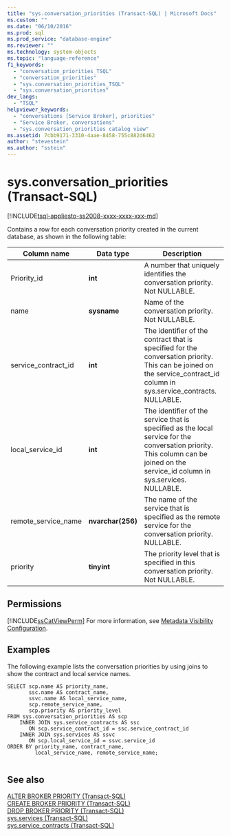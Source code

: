 ```yaml
---
title: "sys.conversation_priorities (Transact-SQL) | Microsoft Docs"
ms.custom: ""
ms.date: "06/10/2016"
ms.prod: sql
ms.prod_service: "database-engine"
ms.reviewer: ""
ms.technology: system-objects
ms.topic: "language-reference"
f1_keywords: 
  - "conversation_priorities_TSQL"
  - "conversation_priorities"
  - "sys.conversation_priorities_TSQL"
  - "sys.conversation_priorities"
dev_langs: 
  - "TSQL"
helpviewer_keywords: 
  - "conversations [Service Broker], priorities"
  - "Service Broker, conversations"
  - "sys.conversation_priorities catalog view"
ms.assetid: 7cbb9171-3310-4aae-8458-755c882d6462
author: "stevestein"
ms.author: "sstein"
---
```

# sys.conversation_priorities (Transact-SQL)
[!INCLUDE[tsql-appliesto-ss2008-xxxx-xxxx-xxx-md](../../includes/tsql-appliesto-ss2008-xxxx-xxxx-xxx-md.md)]

  Contains a row for each conversation priority created in the current database, as shown in the following table: 
  
|Column name|Data type|Description|  
|-----------------|---------------|-----------------|  
|Priority_id|**int**|A number that uniquely identifies the conversation priority. Not NULLABLE.|  
|name|**sysname**|Name of the conversation priority. Not NULLABLE.|  
|service_contract_id|**int**|The identifier of the contract that is specified for the conversation priority. This can be joined on the service_contract_id column in sys.service_contracts. NULLABLE.|  
|local_service_id|**int**|The identifier of the service that is specified as the local service for the conversation priority. This column can be joined on the service_id column in sys.services. NULLABLE.|  
|remote_service_name|**nvarchar(256)**|The name of the service that is specified as the remote service for the conversation priority. NULLABLE.|  
|priority|**tinyint**|The priority level that is specified in this conversation priority. Not NULLABLE.|  
  
## Permissions  
 [!INCLUDE[ssCatViewPerm](../../includes/sscatviewperm-md.md)] For more information, see [Metadata Visibility Configuration](../../relational-databases/security/metadata-visibility-configuration.md).  
  
## Examples  
 The following example lists the conversation priorities by using joins to show the contract and local service names.  
  
```  
SELECT scp.name AS priority_name,  
       ssc.name AS contract_name,  
       ssvc.name AS local_service_name,  
       scp.remote_service_name,  
       scp.priority AS priority_level  
FROM sys.conversation_priorities AS scp  
    INNER JOIN sys.service_contracts AS ssc  
       ON scp.service_contract_id = ssc.service_contract_id  
    INNER JOIN sys.services AS ssvc  
       ON scp.local_service_id = ssvc.service_id  
ORDER BY priority_name, contract_name,  
         local_service_name, remote_service_name;  
  
```  
  
## See also  
 [ALTER BROKER PRIORITY &#40;Transact-SQL&#41;](../../t-sql/statements/alter-broker-priority-transact-sql.md)   
 [CREATE BROKER PRIORITY &#40;Transact-SQL&#41;](../../t-sql/statements/create-broker-priority-transact-sql.md)   
 [DROP BROKER PRIORITY &#40;Transact-SQL&#41;](../../t-sql/statements/drop-broker-priority-transact-sql.md)   
 [sys.services &#40;Transact-SQL&#41;](../../relational-databases/system-catalog-views/sys-services-transact-sql.md)   
 [sys.service_contracts &#40;Transact-SQL&#41;](../../relational-databases/system-catalog-views/sys-service-contracts-transact-sql.md)  
  
  
